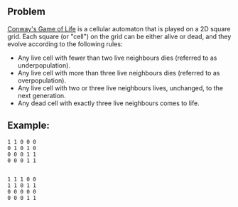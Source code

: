 ## Problem

[Conway's Game of Life](https://conwaylife.com/) is a cellular automaton that is played on a 2D square grid.
Each square (or "cell") on the grid can be either alive or dead, and they evolve according to the following rules:
* Any live cell with fewer than two live neighbours dies (referred to as underpopulation).
* Any live cell with more than three live neighbours dies (referred to as overpopulation).
* Any live cell with two or three live neighbours lives, unchanged, to the next generation.
* Any dead cell with exactly three live neighbours comes to life.

## Example:

```
1 1 0 0 0
0 1 0 1 0  
0 0 0 1 1
0 0 0 1 1


1 1 1 0 0
1 1 0 1 1
0 0 0 0 0
0 0 0 1 1
```